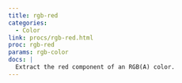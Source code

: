```yaml
---
title: rgb-red
categories: 
  - Color
link: procs/rgb-red.html
proc: rgb-red
params: rgb-color
docs: |
  Extract the red component of an RGB(A) color.
---
```

